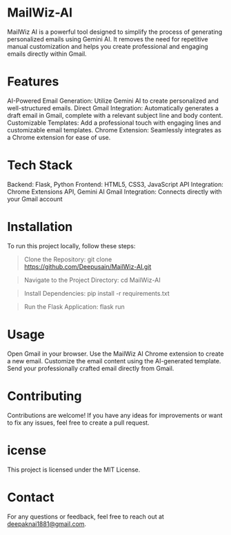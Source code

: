 # MailWiz-AI
MailWiz AI is a powerful tool designed to simplify the process of generating personalized emails using Gemini AI. It removes the need for repetitive manual customization and helps you create professional and engaging emails directly within Gmail.

# Features
AI-Powered Email Generation: Utilize Gemini AI to create personalized and well-structured emails.
Direct Gmail Integration: Automatically generates a draft email in Gmail, complete with a relevant subject line and body content.
Customizable Templates: Add a professional touch with engaging lines and customizable email templates.
Chrome Extension: Seamlessly integrates as a Chrome extension for ease of use.

# Tech Stack
Backend: Flask, Python
Frontend: HTML5, CSS3, JavaScript
API Integration: Chrome Extensions API, Gemini AI
Gmail Integration: Connects directly with your Gmail account

# Installation
To run this project locally, follow these steps:

> Clone the Repository:
git clone https://github.com/Deepusain/MailWiz-AI.git

>Navigate to the Project Directory:
cd MailWiz-AI

> Install Dependencies:
pip install -r requirements.txt

> Run the Flask Application:
flask run

# Usage
Open Gmail in your browser.
Use the MailWiz AI Chrome extension to create a new email.
Customize the email content using the AI-generated template.
Send your professionally crafted email directly from Gmail.

# Contributing
Contributions are welcome! If you have any ideas for improvements or want to fix any issues, feel free to create a pull request.

# icense
This project is licensed under the MIT License.

# Contact
For any questions or feedback, feel free to reach out at deepaknai1881@gmail.com.
